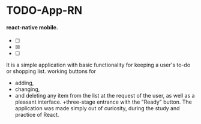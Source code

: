 # TODO-App-RN

#### react-native mobile.

- [ ] 
- [x] 
- [ ]

It is a simple application with basic functionality for keeping a user's to-do or shopping list.
working buttons for 
+ adding, 
+ changing, 
+ and deleting 
any item from the list at the request of the user, as well as a pleasant interface.
+three-stage entrance with the "Ready" button.
The application was made simply out of curiosity, during the study and practice of React.
